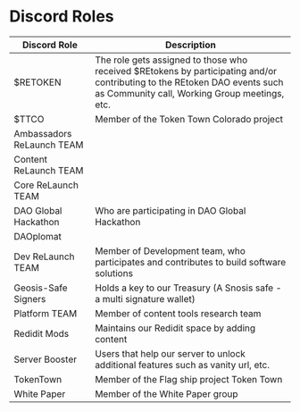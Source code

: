 # Discord Roles

| Discord Role            | Description                                 |
| ----------------------- | ------------------------------------------- |
|$RETOKEN                 | The role gets assigned to those who received $REtokens by participating and/or contributing to the REtoken DAO events such as Community call, Working Group meetings, etc. |
|$TTCO                    |	Member of the Token Town Colorado project |
|Ambassadors ReLaunch TEAM|						                                  |
|Content ReLaunch TEAM    |					                                   	|
|Core ReLaunch TEAM       |						|
|DAO Global Hackathon     |	Who are participating in DAO Global Hackathon |
|DAOplomat                |						|
|Dev ReLaunch TEAM        |	Member of Development team, who participates and contributes to build software solutions |
|Geosis-Safe Signers      |	Holds a key to our Treasury (A Snosis safe - a multi signature wallet) |
|Platform TEAM            |	Member of content tools research team |
|Redidit Mods             |	Maintains our Redidit space by adding content |
|Server Booster           |	Users that help our server to unlock additional features such as vanity url, etc. |
|TokenTown                |	Member of the Flag ship project Token Town |
|White Paper              |	Member of the White Paper group |
